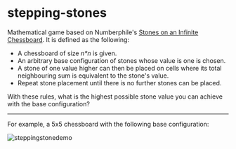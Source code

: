 # stepping-stones
Mathematical game based on Numberphile's [Stones on an Infinite Chessboard](https://www.youtube.com/watch?v=m4Uth-EaTZ8).
It is defined as the following:

- A chessboard of size *n\*n* is given.
- An arbitrary base configuration of stones whose value is one is chosen.
- A stone of one value higher can then be placed on cells where its total neighbouring sum is equivalent to the stone's value.
- Repeat stone placement until there is no further stones can be placed.

With these rules, what is the highest possible stone value you can achieve with the base configuration?

---

For example, a 5x5 chessboard with the following base configuration:

![steppingstonedemo](https://user-images.githubusercontent.com/92758882/206932182-940ce00c-9a53-4e88-bb81-b6ac60e13136.gif)
